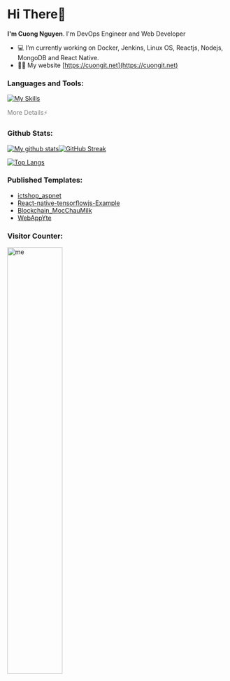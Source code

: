 <h1>Hi There👋</h1>

<b>I'm Cuong Nguyen</b>. I'm DevOps Engineer and Web Developer
- 💻 I’m currently working on Docker, Jenkins, Linux OS, Reactjs, Nodejs, MongoDB and React Native.
- 👨‍💻 My website [https://cuongit.net](https://cuongit.net)

### Languages and Tools:
[![My Skills](https://skillicons.dev/icons?i=docker,linux,jenkins,git,vscode,js,mongodb,nodejs,react,net)](https://skillicons.dev)


<summary style="color:gray">More Details⚡</summary>

### Github Stats:

[![My github stats](https://github-readme-stats.vercel.app/api?username=cuongyd196&count_private=true&show_icons=true&hide_border=true&&theme=tokyonight)](https://github.com/cuongyd196)[![GitHub Streak](https://github-readme-streak-stats.herokuapp.com?user=cuongyd196&theme=tokyonight&date_format=M%20j%5B%2C%20Y%5D)](https://git.io/streak-stats)

[![Top Langs](https://github-readme-stats.vercel.app/api/top-langs/?username=cuongyd196&layout=compact&hide=makefile,c++&hide_border=true&&theme=tokyonight)](https://github.com/cuongyd196)

### Published Templates:

- [ictshop_aspnet](https://github.com/Cuongyd196/ictshop_aspnet)
- [React-native-tensorflowjs-Example](hhttps://github.com/Cuongyd196/React-native-tensorflowjs-Example)
- [Blockchain_MocChauMilk](https://github.com/Cuongyd196/Blockchain_MocChauMilk)
- [WebAppYte](https://github.com/Cuongyd196/WebAppYte)

### Visitor Counter:

<img alt="me" width="50%" src="https://profile-counter.glitch.me/cuongyd196/count.svg" />


